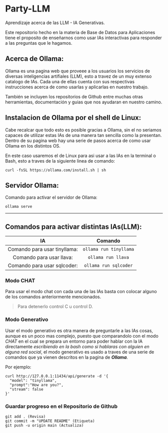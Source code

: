 # Party-LLM
Aprendizaje acerca de las LLM - IA Generativas.

Este repositorio hecho en la materia de Base de Datos para Aplicaciones tiene el proposito de
enseñarnos como usar IAs interactivas para responder a las preguntas que le hagamos.

## Acerca de Ollama:

Ollama es una pagina web que proveee a los usuarios los servicios de diversas inteligencias artifiales (LLM), esto a travez de un muy extenso catalogo de IAs. Cada una de ellas cuenta con sus respectivas instrucciones acerca de como usarlas y aplicarlas en nuestro trabajo.

También se incluyen los repositorios de Github entre muchas otras herramientas, documentación y guias que nos ayudaran en nuestro camino.

## Instalacion de Ollama por el shell de Linux:

Cabe recalcar que todo esto es posible gracias a Ollama, sin el no seriamos capaces de utilizar estas IAs de una manera tan sencilla como la presentan. Dentro de su pagina web hay una serie de pasos acerca de como usar Ollama en los distintos OS. 

En este caso usaremos el de Linux para asi usar a las IAs en la terminal o Bash, esto a traves de la siguiente linea de comando:

```
curl -fsSL https://ollama.com/install.sh | sh
```

## Servidor Ollama:
Comando para activar el servidor de Ollama: 
```
ollama serve
```

---
## Comandos para activar distintas IAs(LLM):

| IA | Comando |
| :-: | :-: |
|Comando para usar tinyllama: |```ollama run tinyllama```|
|Comando para usar llava: |```ollama run llava```|
|Comando para usar sqlcoder: |```ollama run sqlcoder```|


### Modo CHAT
Para usar el modo chat con cada una de las IAs basta con colocar alguno de los comandos anteriormente mencionados. 
>Para detenerlo control C u control D.


### Modo Generativo
Usar el modo generativo es otra manera de preguntarle a las IAs cosas, aunque es un poco mas complejo, puesto que comparandolo con el modo *CHAT* en el cual se prepara un entorno para poder hablar con la IA directamente _escribiendo en la bash como si hablaras con alguien en alguna red social_, el modo generativo es usado a traves de una serie de comandos que ya vienen descritos en la pagina de ***Ollama***.

Por ejemplo: 

```shell
curl http://127.0.0.1:11434/api/generate -d '{
  "model": "tinyllama",
  "prompt":"How are you?",
  "stream": false
}'
```


### Guardar progreso en el Repositorio de Github

```shell
git add . (Revisa)
git commit -m "UPDATE README" (Etiqueta)
git push -u origin main (Actualiza)
```